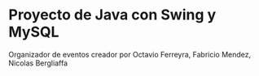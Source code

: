 # Proyecto de Java con Swing y MySQL

Organizador de eventos creador por Octavio Ferreyra, Fabricio Mendez, Nicolas Bergliaffa
